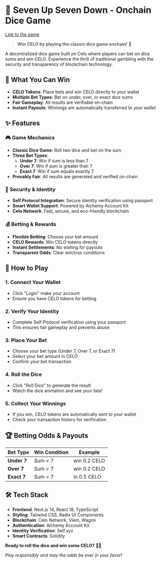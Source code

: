 # 🎲 Seven Up Seven Down - Onchain Dice Game


[Link to the game](https://seven-celo.vercel.app/)

> **Win CELO by playing the classic dice game onchain!** 🚀

A decentralized dice game built on Celo where players can bet on dice sums and win CELO. Experience the thrill of traditional gambling with the security and transparency of blockchain technology.

## 🎯 What You Can Win

- **CELO Tokens**: Place bets and win CELO directly to your wallet
- **Multiple Bet Types**: Bet on under, over, or exact dice sums
- **Fair Gameplay**: All results are verifiable on-chain
- **Instant Payouts**: Winnings are automatically transferred to your wallet

## ✨ Features

### 🎮 **Game Mechanics**
- **Classic Dice Game**: Roll two dice and bet on the sum
- **Three Bet Types**:
  - **Under 7**: Win if sum is less than 7
  - **Over 7**: Win if sum is greater than 7  
  - **Exact 7**: Win if sum equals exactly 7
- **Provably Fair**: All results are generated and verified on-chain

### 🔐 **Security & Identity**
- **Self Protocol Integration**: Secure identity verification using passport
- **Smart Wallet Support**: Powered by Alchemy Account Kit
- **Celo Network**: Fast, secure, and eco-friendly blockchain

### 💰 **Betting & Rewards**
- **Flexible Betting**: Choose your bet amount
- **CELO Rewards**: Win CELO tokens directly
- **Instant Settlements**: No waiting for payouts
- **Transparent Odds**: Clear win/loss conditions


## 🎲 How to Play

### 1. **Connect Your Wallet**
- Click "Login" make your account
- Ensure you have CELO tokens for betting

### 2. **Verify Your Identity**
- Complete Self Protocol verification using your passport
- This ensures fair gameplay and prevents abuse

### 3. **Place Your Bet**
- Choose your bet type (Under 7, Over 7, or Exact 7)
- Select your bet amount in CELO
- Confirm your bet transaction

### 4. **Roll the Dice**
- Click "Roll Dice" to generate the result
- Watch the dice animation and see your fate!

### 5. **Collect Your Winnings**
- If you win, CELO tokens are automatically sent to your wallet
- Check your transaction history for verification

## 🏆 Betting Odds & Payouts

| Bet Type | Win Condition | Example |
|-----------|---------------|---------|
| **Under 7** | Sum < 7 | win 0.2 CELO |
| **Over 7** | Sum > 7 | win 0.2 CELO |
| **Exact 7** | Sum = 7 | in 0.5 CELO |

## 🛠️ Tech Stack

- **Frontend**: Next.js 14, React 18, TypeScript
- **Styling**: Tailwind CSS, Radix UI Components
- **Blockchain**: Celo Network, Viem, Wagmi
- **Authentication**: Alchemy Account Kit
- **Identity Verification**: Self.xyz
- **Smart Contracts**: Solidity 




**Ready to roll the dice and win some CELO?** 🎲✨

*Play responsibly and may the odds be ever in your favor!*